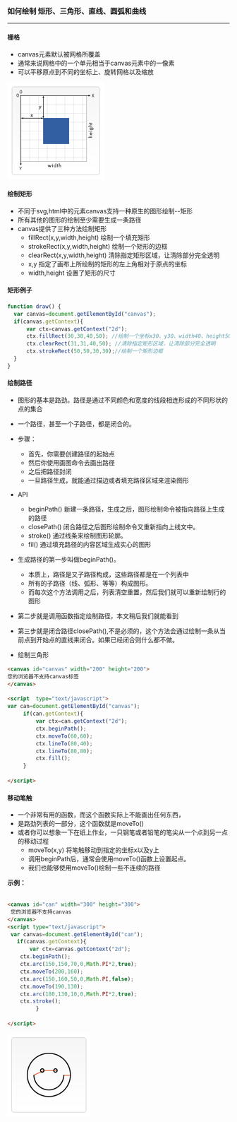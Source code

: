 ### 如何绘制 矩形、三角形、直线、圆弧和曲线

----

####  栅格
- canvas元素默认被网格所覆盖
- 通常来说网格中的一个单元相当于canvas元素中的一像素
- 可以平移原点到不同的坐标上、旋转网格以及缩放

![](img/Canvas1.png)


#### 绘制矩形

- 不同于svg,html中的元素canvas支持一种原生的图形绘制--矩形
- 所有其他的图形的绘制至少需要生成一条路径
- canvas提供了三种方法绘制矩形
  * fillRect(x,y,width,height) 绘制一个填充矩形
  * strokeRect(x,y,width,height) 绘制一个矩形的边框
  * clearRect(x,y,width,height) 清除指定矩形区域，让清除部分完全透明
  * x,y 指定了画布上所绘制的矩形的左上角相对于原点的坐标
  * width,height 设置了矩形的尺寸
  
#### 矩形例子

````js
function draw() {
  var canvas=document.getElementById("canvas");
  if(canvas.getContext){
      var ctx=canvas.getContext("2d");
      ctx.fillRect(30,30,40,50); //绘制一个坐标x30、y30、width40、height50，默认填充黑的矩形
      ctx.clearRect(31,31,40,50); //清除指定矩形区域，让清除部分完全透明
      ctx.strokeRect(50,50,30,30);//绘制一个矩形边框
  }
}

````


#### 绘制路径

- 图形的基本是路劲。路径是通过不同颜色和宽度的线段相连形成的不同形状的点的集合
- 一个路径，甚至一个子路径，都是闭合的。
- 步骤：
   * 首先，你需要创建路径的起始点
   * 然后你使用画图命令去画出路径
   * 之后把路径封闭
   * 一旦路径生成，就能通过描边或者填充路径区域来渲染图形
   
- API 
   * beginPath() 新建一条路径，生成之后，图形绘制命令被指向路径上生成的路径
   * closePath() 闭合路径之后图形绘制命令又重新指向上线文中。
   * stroke() 通过线条来绘制图形轮廓。
   * fil() 通过填充路径的内容区域生成实心的图形
   
- 生成路径的第一步叫做beginPath()。
  * 本质上，路径是又子路径构成，这些路径都是在一个列表中
  * 所有的子路径（线、弧形、等等）构成图形。
  * 而每次这个方法调用之后，列表清空重置，然后我们就可以重新绘制行的图形
  
- 第二步就是调用函数指定绘制路径，本文稍后我们就能看到
- 第三步就是闭合路径closePath(),不是必须的，这个方法会通过绘制一条从当前点到开始点的直线来闭合。如果已经闭合则什么都不做。

- 绘制三角形
````html
<canvas id="canvas" width="200" height="200">
您的浏览器不支持canvas标签
</canvas>

<script  type="text/javascript">
var can=document.getElementById("canvas");
     if(can.getContext){
         var ctx=can.getContext("2d");
         ctx.beginPath();
         ctx.moveTo(60,60);
         ctx.lineTo(80,40);
         ctx.lineTo(80,80);
         ctx.fill();
     }

</script>

````

#### 移动笔触

- 一个非常有用的函数，而这个函数实际上不能画出任何东西，
- 是路劲列表的一部分，这个函数就是moveTo() 
- 或者你可以想象一下在纸上作业，一只钢笔或者铅笔的笔尖从一个点到另一点的移动过程
  * moveTo(x,y) 将笔触移动到指定的坐标x以及y上
  * 调用beginPath后，通常会使用moveTo()函数上设置起点。
  * 我们也能够使用moveTo()绘制一些不连续的路径
  
 **示例：**
 
````html

<canvas id="can" width="300" height="300">
 您的浏览器不支持canvas
</canvas>
<script type="text/javascript">
 var canvas=document.getElementById("can");
   if(canvas.getContext){
       var ctx=canvas.getContext("2d");
    ctx.beginPath();
    ctx.arc(150,150,70,0,Math.PI*2,true);
    ctx.moveTo(200,160);
    ctx.arc(150,160,50,0,Math.PI,false);
    ctx.moveTo(190,130);
    ctx.arc(180,130,10,0,Math.PI*2,true);
    ctx.stroke();
         }

</script>

````
![](img/xiaolian.png)
  




